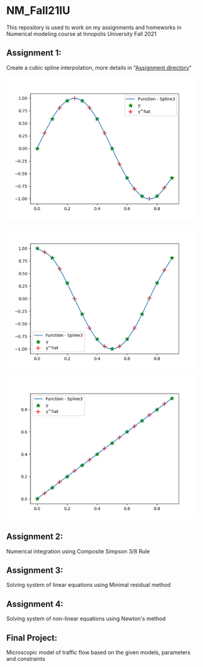 # NM_Fall21IU
This repository is used to work on my assignments and homeworks in Numerical modeling course at Innopolis University Fall 2021


## Assignment 1:

Create a cubic spline interpolation, more details in "[Assignment directory](https://github.com/hany606/NM_Fall21IU/tree/main/Assignments/assignment1)"

![set1.png](Assignments/assignment1/equation_imgs/set1.png)

![set2.png](Assignments/assignment1/equation_imgs/set2.png)

![set3.png](Assignments/assignment1/equation_imgs/set3.png)

## Assignment 2:

Numerical integration using Composite Simpson 3/8 Rule

## Assignment 3:

Solving system of linear equations using Minimal residual method


## Assignment 4:

Solving system of non-linear equations using Newton's method


## Final Project:

Microscopic model of traffic flow based on the given models, parameters and constraints

